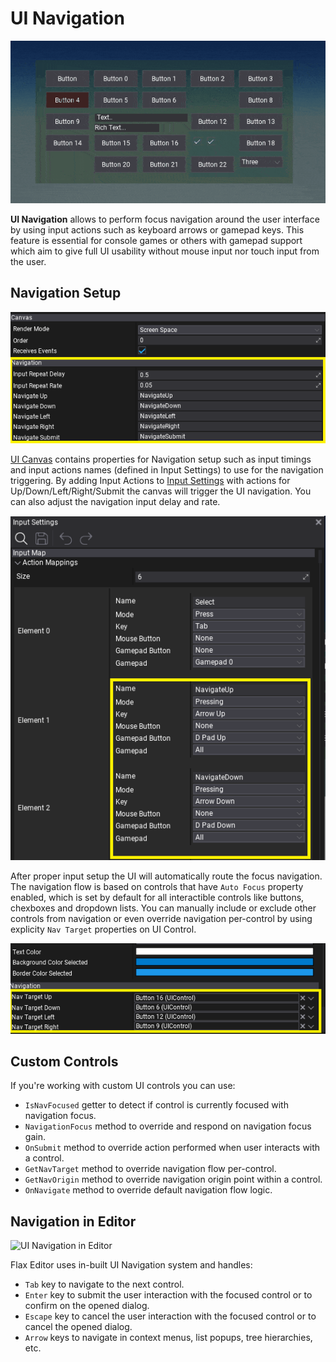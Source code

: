 # UI Navigation

![UI Navigation](media/ui-navigation.gif)

**UI Navigation**  allows to perform focus navigation around the user interface by using input actions such as keyboard arrows or gamepad keys. This feature is essential for console games or others with gamepad support which aim to give full UI usability without mouse input nor touch input from the user.

## Navigation Setup

![UI Navigation Settings on Canvas](media/ui-navigation-canvas.png)

[UI Canvas](canvas/index.md) contains properties for Navigation setup such as input timings and input actions names (defined in Input Settings) to use for the navigation triggering. By adding Input Actions to [Input Settings](../input/input-settings.md) with actions for Up/Down/Left/Right/Submit the canvas will trigger the UI navigation. You can also adjust the navigation input delay and rate.

![UI Navigation Settings](media/ui-navigation-settings.png)

After proper input setup the UI will automatically route the focus navigation. The navigation flow is based on controls that have `Auto Focus` property enabled, which is set by default for all interactible controls like buttons, chexboxes and dropdown lists. You can manually include or exclude other controls from navigation or even override navigation per-control by using explicity `Nav Target` properties on UI Control.

![UI Navigation Settings on Control](media/ui-navigation-control.png)

## Custom Controls

If you're working with custom UI controls you can use:
* `IsNavFocused` getter to detect if control is currently focused with navigation focus.
* `NavigationFocus` method to override and respond on navigation focus gain.
* `OnSubmit` method to override action performed when user interacts with a control.
* `GetNavTarget` method to override navigation flow per-control.
* `GetNavOrigin` method to override navigation origin point within a control.
* `OnNavigate` method to override default navigation flow logic.

## Navigation in Editor

![UI Navigation in Editor](media/ediotr-ui-navigation.gif)

Flax Editor uses in-built UI Navigation system and handles:
* `Tab` key to navigate to the next control.
* `Enter` key to submit the user interaction with the focused control or to confirm on the opened dialog.
* `Escape` key to cancel the user interaction with the focused control or to cancel the opened dialog.
* `Arrow` keys to navigate in context menus, list popups, tree hierarchies, etc.
